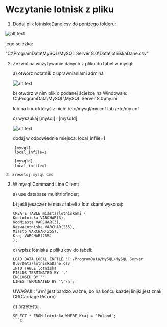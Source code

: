 # Wczytanie lotnisk z pliku

1. Dodaj plik lotniskaDane.csv do poniżego folderu:

![alt text](mySQLDataFolder.png)

jego ścieżka:

"C:\ProgramData\MySQL\MySQL Server 8.0\Data\lotniskaDane.csv"

2. Zezwól na wczytywanie danych z pliku do tabel w mysql:

    a) otwórz notatnik z uprawnianiami admina

    ![alt text](adminNotatnik.png)

    b) otwórz w nim plik o podanej ścieżce na Windowsie:
    C:\ProgramData\MySQL\MySQL Server 8.0\my.ini

    lub na linux któryś z nich:
    /etc/mysql/my.cnf lub /etc/my.cnf

    c) wyszukaj [mysql] i [mysqld]

    ![alt text](myIni.png)
    
    dodaj w odpowiednie miejsca:
    local_infile=1
```
    [mysql]
    local_infile=1

    [mysqld]
    local_infile=1
```
    d) zresetuj mysql cmd
3. W mysql Command Line Client:

    a) 
    use database multitripfinder;

    b) jeśli jeszcze nie masz tabeli z lotniskami wykonaj:

    ```
    CREATE TABLE miastazlotniskami (
    KodLotniska VARCHAR(3),
    KodMiasta VARCHAR(3),
    NazwaLotniska VARCHAR(255),
    Miasto VARCHAR(255),
    Kraj VARCHAR(255)
    );
    ```

    c) wpisz lotniska z pliku csv do tabeli:


    ```
    LOAD DATA LOCAL INFILE 'C:/ProgramData/MySQL/MySQL Server 8.0/Data/lotniskaDane.csv'
    INTO TABLE lotniska
    FIELDS TERMINATED BY ',' 
    ENCLOSED BY '"'
    LINES TERMINATED BY '\r\n';
    ```
    UWAGA!!!:  '\r\n' jest bardzo ważne, bo na końcu kazdej linijki jest znak CR(Carriage Return)

    d) przetestuj:
    ```
    SELECT * FROM lotniska WHERE Kraj = 'Poland';
    ```c